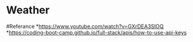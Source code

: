 # Weather



#Referance
*https://www.youtube.com/watch?v=GXrDEA3SIOQ
*https://coding-boot-camp.github.io/full-stack/apis/how-to-use-api-keys
